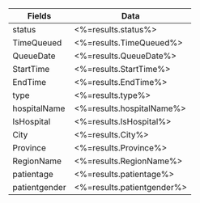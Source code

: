 <table>
    <thead>
        <tr>
            <th>Fields</th><th>Data</th>
        </tr>
    </thead>
    <tbody>
        <tr>
            <td>status</td>         <td><%=results.status%></td>
        </tr>
        <tr>
            <td>TimeQueued</td>     <td><%=results.TimeQueued%></td>
        </tr>
        <tr>
            <td>QueueDate</td>      <td><%=results.QueueDate%></td>
        </tr>
        <tr>
            <td>StartTime</td>      <td><%=results.StartTime%></td>
        </tr>
        <tr>
            <td>EndTime</td>        <td><%=results.EndTime%></td>
        </tr>
        <tr>
            <td>type</td>           <td><%=results.type%></td>
        </tr>
        <tr>
            <td>hospitalName</td>   <td><%=results.hospitalName%></td>
        </tr>
        <tr>
            <td>IsHospital</td>     <td><%=results.IsHospital%></td>
        </tr>
        <tr>
            <td>City</td>           <td><%=results.City%></td>
        </tr>
        <tr>
            <td>Province</td>       <td><%=results.Province%></td>
        </tr>
        <tr>
            <td>RegionName</td>     <td><%=results.RegionName%></td>
        </tr>
        <tr>
            <td>patientage</td>     <td><%=results.patientage%></td>
        </tr>
        <tr>
            <td>patientgender</td>  <td><%=results.patientgender%></td>
        </tr>
    </tbody>
</table>